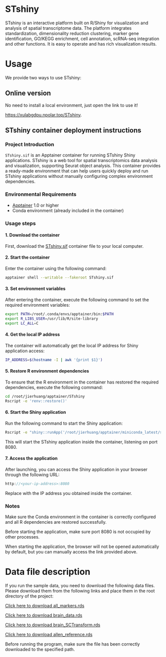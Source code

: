 # STshiny
STshiny is an interactive platform built on R/Shiny for visualization and analysis of spatial transcriptome data. The platform integrates standardization, dimensionality reduction clustering, marker gene identification, GO/KEGG enrichment, cell annotation, scRNA-seq integration and other functions. It is easy to operate and has rich visualization results.

# Usage

We provide two ways to use STshiny:

## Online version 

No need to install a local environment, just open the link to use it!

https://xulabgdpu.npolar.top/STshiny.

## STshiny container deployment instructions
### Project Introduction
`STshiny.sif` is an Apptainer container for running STshiny Shiny applications. STshiny is a web tool for spatial transcriptomics data analysis and visualization, supporting Seurat object analysis. This container provides a ready-made environment that can help users quickly deploy and run STshiny applications without manually configuring complex environment dependencies.
### Environmental Requirements
- [Apptainer](https://apptainer.org/docs/user/main/quick_start.html) 1.0 or higher
- Conda environment (already included in the container)

### Usage steps

#### 1. Download the container

First, download the [STshiny.sif](https://drive.google.com/file/d/1ft0aPGPHieA3wpvTImTaq6aWkAgeXpoH/view?usp=sharing) container file to your local computer.

#### 2. Start the container

Enter the container using the following command:

```bash
apptainer shell --writable --fakeroot STshiny.sif
```

#### 3. Set environment variables
After entering the container, execute the following command to set the required environment variables:
```bash
export PATH=/root/.conda/envs/apptainer/bin:$PATH
export R_LIBS_USER=/usr/lib/R/site-library
export LC_ALL=C
```

#### 4. Get the local IP address
The container will automatically get the local IP address for Shiny application access:
```bash
IP_ADDRESS=$(hostname -I | awk '{print $1}')
```
#### 5. Restore R environment dependencies
To ensure that the R environment in the container has restored the required dependencies, execute the following command:
```bash
cd /root/jierhuang/apptainer/STshiny
Rscript -e 'renv::restore()'
```
#### 6. Start the Shiny application
Run the following command to start the Shiny application:
```bash
Rscript -e "shiny::runApp('/root/jierhuang/apptainer/miniconda_latest/srv/shiny-server/STshiny/', host = '$IP_ADDRESS', port = 8080, launch.browser = FALSE)"
```
This will start the STshiny application inside the container, listening on port 8080.

#### 7. Access the application
After launching, you can access the Shiny application in your browser through the following URL:
```cpp
http://<your-ip-address>:8080
```
Replace <your-ip-address> with the IP address you obtained inside the container.

### Notes
Make sure the Conda environment in the container is correctly configured and all R dependencies are restored successfully.

Before starting the application, make sure port 8080 is not occupied by other processes.

When starting the application, the browser will not be opened automatically by default, but you can manually access the link provided above.


# Data file description

If you run the sample data, you need to download the following data files. Please download them from the following links and place them in the root directory of the project:

[Click here to download all_markers.rds](https://drive.google.com/file/d/1MnQSfd8r8uHKpd7MtJUiezw93l161RcU/view?usp=drive_link)

[Click here to download brain_data.rds](https://drive.google.com/file/d/1s1u45Byk___xBGXhSobNlO3T0W8j7AN2/view?usp=drive_link)

[Click here to download brain_SCTransform.rds](https://drive.google.com/file/d/1e7_gaXrAnIuiyRnUh6Gzb2fm9K17Nz8i/view?usp=drive_link)

[Click here to download allen_reference.rds](https://drive.google.com/file/d/1gdrb94g3CPkFEmCEGtRAhYx5Mlvlp5mf/view?usp=drive_link)

Before running the program, make sure the file has been correctly downloaded to the specified path.





